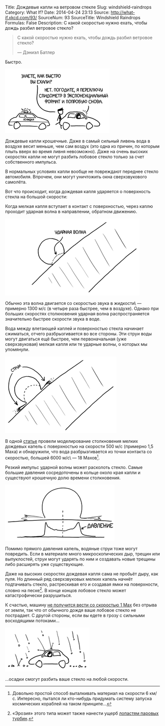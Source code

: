 Title: Дождевые капли на ветровом стекле
Slug: windshield-raindrops
Category: What If?
Date: 2014-04-24 23:13
Source: http://what-if.xkcd.com/93/
SourceNum: 93
SourceTitle: Windshield Raindrops
Formulas: False
Description: С какой скоростью нужно ехать, чтобы дождь разбил ветровое стекло?

> С какой скоростью нужно ехать, чтобы дождь разбил ветровое стекло?
>
> — Дэниэл Батлер

Быстро.

![](/uploads/093-windshield-raindrops/rain_speed_ru.png "Постойте. Вы тот коп с радаром из прошлого выпуска? Я, пожалуй, просто оплачу штраф.")

Дождевые капли крошечные. Даже в самый сильный ливень вода в воздухе весит меньше, чем сам воздух (это одна из причин, по которым плыть вверх во время ливня невозможно). Даже на очень высоких скоростях капли не могут разбить лобовое стекло только за счет собственного импульса.

В нормальных условиях капли вообще не повреждают переднее стекло автомобиля. Впрочем, они могут уничтожить окна сверхзвукового самолёта.

Вот что происходит, когда дождевая капля ударяется о поверхность стекла на большой скорости:

Когда мелкая капля вступает в контакт с поверхностью, через каплю проходит ударная волна в направлении, обратном движению.

![](/uploads/093-windshield-raindrops/rain_shock_ru.png "Здесь сложная серия взаимодействий, так как друг за другом идут несколько ударных волн.")

Обычно эта волна двигается со скоростью звука в жидкости\ — примерно 1300 м/с (в четыре раза быстрее, чем в воздухе). Однако при больших скоростях столкновения ударная волна распространяется значительно быстрее скорости звука в воде.

Вода между влетающей каплей и поверхностью стекла начинает сжиматься, отчего разбрызгивается во все стороны. Эти струи воды могут двигаться ещё быстрее, чем первоначальная (уже сверхзвуковая) мелкая капля или те ударные волны, о которых мы упомянули.

![](/uploads/093-windshield-raindrops/rain_jets_ru.png "СТРУИ")

В одной [статье][1] провели моделирование столкновения мелких дождевых капель с поверхностью на скорости 500 м/с (примерно 1,5 Маха) и обнаружили, что вода разбрызгивается из точки контакта со скоростью, большей 6000 м/с\ — 18 Махов[^1].

[^1]: Довольно простой способ выталкивать материал на скорости 6 км/с. Интересно, пытался ли кто-нибудь придумать систему запуска космических кораблей на таком принципе…

Резкий импульс ударной волны может расколоть стекло. Самые большие давления сосредоточены в кольце около края капли и существуют крошечную долю времени столкновения.

![](/uploads/093-windshield-raindrops/rain_impact_ru.png "Удивительно много статей, моделирующих это. Возможно, потому что проводили много исследований, как сделать воздушное судно, которое сможет быстро и безопасно пролететь зону неустойчивой погоды.")

Помимо прямого давления капель, водяные струи тоже могут повредить. Если в материале много микроскопических дыр, трещин или выпуклостей, струи могут ударять по ним и создавать новые трещины либо расширять уже существующие.

Даже на высоких скоростях дождевая капля сама не пробьёт дыру, как пуля. Но длинный ряд сверхзвуковых мелких капель начнёт подтачивать стекло, растрескивая его и создавая ямки на поверхности, словно на песке[^2]. В конце концов лобовое стекло может катастрофически разрушиться.

[^2]: «Эрозия» этого типа может также нанести ущерб [лопастям паровых турбин][2].

К счастью, машину [не получится вести со скоростью 1 Мах][3] без отрыва от земли, так что от обычного дождя ваше лобовое стекло не пострадает. С другой стороны, если вы едете в грозу с сильными восходящими потоками…

![](/uploads/093-windshield-raindrops/rain_hail.png "Паутины трещин на стекле могут быть красивыми. Но есть и другие красоты. Вместо быстрой езды или поиска града я бы лучше припарковался и смотрел на свет на приборной панели через капли, стекающие по ветровому стеклу. Это так же странно и сложно, как узоры трещин на стекле, и, думаю, даже приятнее.")

…осадки смогут разбить ваше стекло на любой скорости.

[1]: http://e-collection.library.ethz.ch/eserv/eth:26251/eth-26251-02.pdf

[2]: http://www.technicaljournalsonline.com/ijeat/VOL%20II/IJAET%20VOL%20II%20ISSUE%20II%20APRIL%20JUNE%202011/ARTICLE%2014%20IJAET%20VOLII%20ISSUE%20II%20APRIL-%20JUNE%202011.pdf

[3]: /speed-bump/
